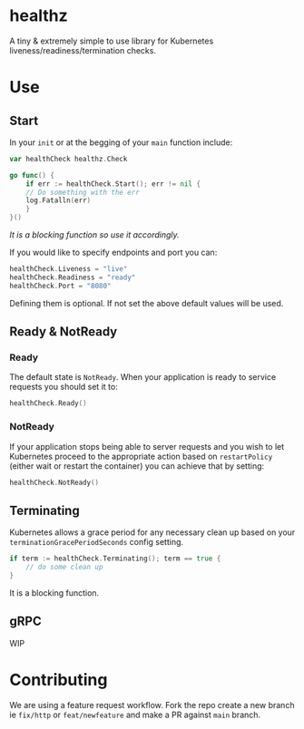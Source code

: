 # healthz

A tiny & extremely simple to use library for Kubernetes liveness/readiness/termination checks.

# Use

## Start

In your `init` or at the begging of your `main` function include:
```go
var healthCheck healthz.Check

go func() {
	if err := healthCheck.Start(); err != nil {
    // Do something with the err
    log.Fatalln(err)
	}
}()
```
_It is a blocking function so use it
accordingly._

If you would like to specify endpoints and port you can:
```go
healthCheck.Liveness = "live"
healthCheck.Readiness = "ready"
healthCheck.Port = "8080"
```
Defining them is optional. If not set the above default values will be used.

## Ready & NotReady

### Ready

The default state is `NotReady`. When your application is ready to service requests you should set it to:
```go
healthCheck.Ready()
``` 

### NotReady

If your application stops being able to server requests and you wish to let Kubernetes proceed to the appropriate action based on `restartPolicy` (either wait or restart the container) you can achieve that by setting:
```go
healthCheck.NotReady()
```

## Terminating

Kubernetes allows a grace period for any necessary clean up based on your `terminationGracePeriodSeconds` config setting.
```go
if term := healthCheck.Terminating(); term == true {
	// do some clean up
}
```
It is a blocking function.

## gRPC

WIP

# Contributing

We are using a feature request workflow. Fork the repo create a new branch ie `fix/http` or `feat/newfeature` and make a PR against `main` branch.